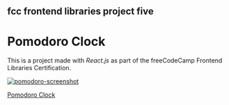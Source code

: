 ## fcc frontend libraries project five

# Pomodoro Clock

This is a project made with *React.js* as part of the freeCodeCamp Frontend Libraries Certification.

[![pomodoro-screenshot](https://user-images.githubusercontent.com/57681651/98587244-c7242780-22c1-11eb-82c7-0c73e95246c0.JPG)](https://master.d2icos6v1wkh08.amplifyapp.com/)

[Pomodoro Clock](https://master.d2icos6v1wkh08.amplifyapp.com/)
